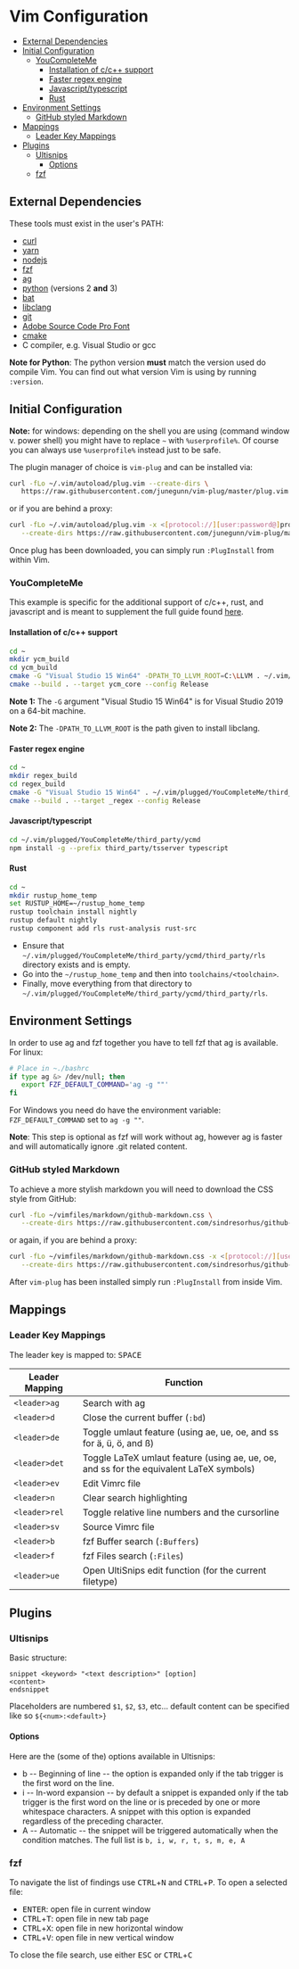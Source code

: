 # Vim Configuration
<!-- vim-markdown-toc GFM -->

* [External Dependencies](#external-dependencies)
* [Initial Configuration](#initial-configuration)
    * [YouCompleteMe](#youcompleteme)
        * [Installation of c/c++ support](#installation-of-cc-support)
        * [Faster regex engine](#faster-regex-engine)
        * [Javascript/typescript](#javascripttypescript)
        * [Rust](#rust)
* [Environment Settings](#environment-settings)
    * [GitHub styled Markdown](#github-styled-markdown)
* [Mappings](#mappings)
    * [Leader Key Mappings](#leader-key-mappings)
* [Plugins](#plugins)
    * [Ultisnips](#ultisnips)
        * [Options](#options)
    * [fzf](#fzf)

<!-- vim-markdown-toc -->
## External Dependencies

These tools must exist in the user's PATH:
* [curl](https://curl.haxx.se/download.html)
* [yarn](https://yarnpkg.com/getting-started/install)
* [nodejs](https://nodejs.org/en/download/)
* [fzf](https://github.com/junegunn/fzf#installation)
* [ag](https://github.com/ggreer/the_silver_searcher)
* [python](https://www.python.org/downloads/) (versions 2 **and** 3)
* [bat](https://github.com/sharkdp/bat)
* [libclang](https://llvm.org/)
* [git](https://git-scm.com/downloads)
* [Adobe Source Code Pro Font](https://github.com/adobe-fonts/source-code-pro/releases)
* [cmake](https://cmake.org/download/)
* C compiler, e.g. Visual Studio or gcc

**Note for Python**: The python version **must** match the version used do compile Vim. You can
find out what version Vim is using by running `:version`.

## Initial Configuration

**Note:** for windows: depending on the shell you are using (command window v. power shell) you
might have to replace `~` with `%userprofile%`. Of course you can always use `%userprofile%`
instead just to be safe.

The plugin manager of choice is `vim-plug` and can be installed via:
```bash
curl -fLo ~/.vim/autoload/plug.vim --create-dirs \
   https://raw.githubusercontent.com/junegunn/vim-plug/master/plug.vim
```
or if you are behind a proxy:
```bash
curl -fLo ~/.vim/autoload/plug.vim -x <[protocol://][user:password@]proxyhost[:port]> \
   --create-dirs https://raw.githubusercontent.com/junegunn/vim-plug/master/plug.vim
```

Once plug has been downloaded, you can simply run `:PlugInstall` from within Vim.

### YouCompleteMe

This example is specific for the additional support of c/c++, rust, and javascript and is meant
to supplement the full guide found [here]( https://github.com/ycm-core/YouCompleteMe#full-installation-guide).

#### Installation of c/c++ support

```bash
cd ~
mkdir ycm_build
cd ycm_build
cmake -G "Visual Studio 15 Win64" -DPATH_TO_LLVM_ROOT=C:\LLVM . ~/.vim/plugged/YouCompleteMe/third_party/ycmd/cpp
cmake --build . --target ycm_core --config Release
```
**Note 1:** The `-G` argument "Visual Studio 15 Win64" is for Visual Studio 2019 on a 64-bit machine.

**Note 2:** The `-DPATH_TO_LLVM_ROOT` is the path given to install libclang.

#### Faster regex engine
```bash
cd ~
mkdir regex_build
cd regex_build
cmake -G "Visual Studio 15 Win64" . ~/.vim/plugged/YouCompleteMe/third_party/ycmd/third_party/cregex 
cmake --build . --target _regex --config Release
```

#### Javascript/typescript
```bash
cd ~/.vim/plugged/YouCompleteMe/third_party/ycmd
npm install -g --prefix third_party/tsserver typescript
```

#### Rust
```bash
cd ~
mkdir rustup_home_temp
set RUSTUP_HOME=~/rustup_home_temp
rustup toolchain install nightly
rustup default nightly
rustup component add rls rust-analysis rust-src
```
* Ensure that `~/.vim/plugged/YouCompleteMe/third_party/ycmd/third_party/rls` directory exists and is empty.
* Go into the `~/rustup_home_temp` and then into `toolchains/<toolchain>`.
* Finally, move everything from that directory to  `~/.vim/plugged/YouCompleteMe/third_party/ycmd/third_party/rls`.

## Environment Settings

In order to use ag and fzf together you have to tell fzf that ag is available. For linux:
```bash
# Place in ~./bashrc
if type ag &> /dev/null; then
   export FZF_DEFAULT_COMMAND='ag -g ""'
fi
```
For Windows you need do have the environment variable: `FZF_DEFAULT_COMMAND` set to
`ag -g ""`.

**Note**: This step is optional as fzf will work without ag, however ag is faster and will
automatically ignore .git related content.

### GitHub styled Markdown

To achieve a more stylish markdown you will need to download the CSS style from GitHub:
```bash
curl -fLo ~/vimfiles/markdown/github-markdown.css \
   --create-dirs https://raw.githubusercontent.com/sindresorhus/github-markdown-css/gh-pages/github-markdown.css
```
or again, if you are behind a proxy:
```bash
curl -fLo ~/vimfiles/markdown/github-markdown.css -x <[protocol://][user:password@]proxyhost[:port]> \
   --create-dirs https://raw.githubusercontent.com/sindresorhus/github-markdown-css/gh-pages/github-markdown.css
```

After `vim-plug` has been installed simply run `:PlugInstall` from inside Vim.

## Mappings

### Leader Key Mappings
The leader key is mapped to: <kbd>SPACE</kbd>

| Leader Mapping | Function |
| -------------- | -------- |
 `<leader>ag`    | Search with ag
 `<leader>d`     | Close the current buffer (`:bd`)
 `<leader>de`    | Toggle umlaut feature (using ae, ue, oe, and ss for ä, ü, ö, and ß)
 `<leader>det`   | Toggle LaTeX umlaut feature (using ae, ue, oe, and ss for the equivalent LaTeX symbols)
 `<leader>ev`    | Edit Vimrc file
 `<leader>n`     | Clear search highlighting
 `<leader>rel`   | Toggle relative line numbers and the cursorline
 `<leader>sv`    | Source Vimrc file
 `<leader>b`     | fzf Buffer search (`:Buffers`)
 `<leader>f`     | fzf Files search (`:Files`)
 `<leader>ue`    | Open UltiSnips edit function (for the current filetype)

## Plugins
### Ultisnips

Basic structure:
```
snippet <keyword> "<text description>" [option]
<content>
endsnippet
```

Placeholders are numbered `$1`, `$2`, `$3`, etc... default content can be specified
like so `${<num>:<default>}`

#### Options
Here are the (some of the) options available in Ultisnips:
* b -- Beginning of line -- the option is expanded only if the tab trigger is the first word on
the line.
* i -- In-word expansion -- by default a snippet is expanded only if the tab trigger is the first
word on the line or is preceded by one or more whitespace characters.
A snippet with this option is expanded regardless of the preceding character.
* A -- Automatic -- the snippet will be triggered automatically when the condition matches.
The full list is `b, i, w, r, t, s, m, e, A`

### fzf

To navigate the list of findings use <kbd>CTRL</kbd>+<kbd>N</kbd> and <kbd>CTRL</kbd>+<kbd>P</kbd>.
To open a selected file:
* <kbd>ENTER</kbd>: open file in current window
* <kbd>CTRL</kbd>+<kbd>T</kbd>: open file in new tab page
* <kbd>CTRL</kbd>+<kbd>X</kbd>: open file in new horizontal window
* <kbd>CTRL</kbd>+<kbd>V</kbd>: open file in new vertical window

To close the file search, use either <kbd>ESC</kbd> or <kbd>CTRL</kbd>+<kbd>C</kbd>

